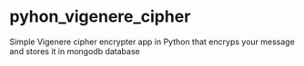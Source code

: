 # pyhon_vigenere_cipher
Simple Vigenere cipher encrypter app in Python that encryps your message and stores it in mongodb database
